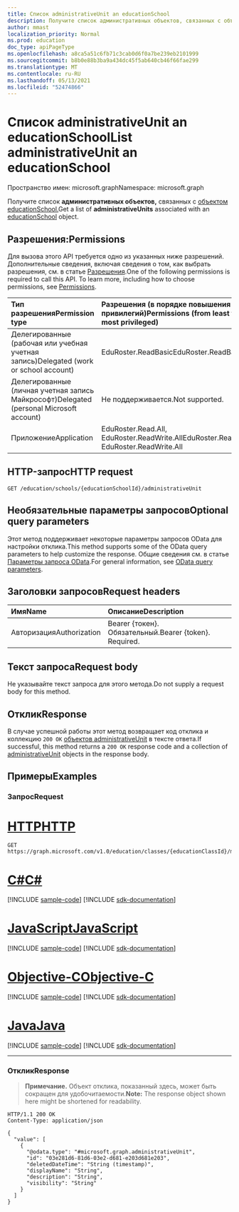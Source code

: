 ```yaml
---
title: Список administrativeUnit an educationSchool
description: Получите список административных объектов, связанных с объектом educationSchool.
author: mmast
localization_priority: Normal
ms.prod: education
doc_type: apiPageType
ms.openlocfilehash: a8ca5a51c6fb71c3cab0d6f0a7be239eb2101999
ms.sourcegitcommit: b8b0e88b3ba9a434dc45f5ab640cb46f66fae299
ms.translationtype: MT
ms.contentlocale: ru-RU
ms.lasthandoff: 05/13/2021
ms.locfileid: "52474866"
---
```

# <a name="list-administrativeunit-an-educationschool"></a><span data-ttu-id="cece9-103">Список administrativeUnit an educationSchool</span><span class="sxs-lookup"><span data-stu-id="cece9-103">List administrativeUnit an educationSchool</span></span>

<span data-ttu-id="cece9-104">Пространство имен: microsoft.graph</span><span class="sxs-lookup"><span data-stu-id="cece9-104">Namespace: microsoft.graph</span></span>

<span data-ttu-id="cece9-105">Получите список **административных объектов,** связанных с [объектом educationSchool.](../resources/educationschool.md)</span><span class="sxs-lookup"><span data-stu-id="cece9-105">Get a list of **administrativeUnits** associated with an [educationSchool](../resources/educationschool.md) object.</span></span>
## <a name="permissions"></a><span data-ttu-id="cece9-106">Разрешения:</span><span class="sxs-lookup"><span data-stu-id="cece9-106">Permissions</span></span>

<span data-ttu-id="cece9-p101">Для вызова этого API требуется одно из указанных ниже разрешений. Дополнительные сведения, включая сведения о том, как выбрать разрешения, см. в статье [Разрешения](/graph/permissions-reference).</span><span class="sxs-lookup"><span data-stu-id="cece9-p101">One of the following permissions is required to call this API. To learn more, including how to choose permissions, see [Permissions](/graph/permissions-reference).</span></span>

| <span data-ttu-id="cece9-109">Тип разрешения</span><span class="sxs-lookup"><span data-stu-id="cece9-109">Permission type</span></span>                        | <span data-ttu-id="cece9-110">Разрешения (в порядке повышения привилегий)</span><span class="sxs-lookup"><span data-stu-id="cece9-110">Permissions (from least to most privileged)</span></span> |
| :------------------------------------- | :------------------------------------------ |
| <span data-ttu-id="cece9-111">Делегированные (рабочая или учебная учетная запись)</span><span class="sxs-lookup"><span data-stu-id="cece9-111">Delegated (work or school account)</span></span>     | <span data-ttu-id="cece9-112">EduRoster.ReadBasic</span><span class="sxs-lookup"><span data-stu-id="cece9-112">EduRoster.ReadBasic</span></span>                         |
| <span data-ttu-id="cece9-113">Делегированные (личная учетная запись Майкрософт)</span><span class="sxs-lookup"><span data-stu-id="cece9-113">Delegated (personal Microsoft account)</span></span> | <span data-ttu-id="cece9-114">Не поддерживается.</span><span class="sxs-lookup"><span data-stu-id="cece9-114">Not supported.</span></span>                              |
| <span data-ttu-id="cece9-115">Приложение</span><span class="sxs-lookup"><span data-stu-id="cece9-115">Application</span></span>                            | <span data-ttu-id="cece9-116">EduRoster.Read.All, EduRoster.ReadWrite.All</span><span class="sxs-lookup"><span data-stu-id="cece9-116">EduRoster.Read.All, EduRoster.ReadWrite.All</span></span> |

## <a name="http-request"></a><span data-ttu-id="cece9-117">HTTP-запрос</span><span class="sxs-lookup"><span data-stu-id="cece9-117">HTTP request</span></span>

<!-- {
  "blockType": "ignored"
}
-->

```http
GET /education/schools/{educationSchoolId}/administrativeUnit
```

## <a name="optional-query-parameters"></a><span data-ttu-id="cece9-118">Необязательные параметры запросов</span><span class="sxs-lookup"><span data-stu-id="cece9-118">Optional query parameters</span></span>

<span data-ttu-id="cece9-119">Этот метод поддерживает некоторые параметры запросов OData для настройки отклика.</span><span class="sxs-lookup"><span data-stu-id="cece9-119">This method supports some of the OData query parameters to help customize the response.</span></span> <span data-ttu-id="cece9-120">Общие сведения см. в статье [Параметры запроса OData](/graph/query-parameters).</span><span class="sxs-lookup"><span data-stu-id="cece9-120">For general information, see [OData query parameters](/graph/query-parameters).</span></span>

## <a name="request-headers"></a><span data-ttu-id="cece9-121">Заголовки запросов</span><span class="sxs-lookup"><span data-stu-id="cece9-121">Request headers</span></span>

| <span data-ttu-id="cece9-122">Имя</span><span class="sxs-lookup"><span data-stu-id="cece9-122">Name</span></span>          | <span data-ttu-id="cece9-123">Описание</span><span class="sxs-lookup"><span data-stu-id="cece9-123">Description</span></span>               |
| :------------ | :------------------------ |
| <span data-ttu-id="cece9-124">Авторизация</span><span class="sxs-lookup"><span data-stu-id="cece9-124">Authorization</span></span> | <span data-ttu-id="cece9-p103">Bearer {токен}. Обязательный.</span><span class="sxs-lookup"><span data-stu-id="cece9-p103">Bearer {token}. Required.</span></span> |

## <a name="request-body"></a><span data-ttu-id="cece9-127">Текст запроса</span><span class="sxs-lookup"><span data-stu-id="cece9-127">Request body</span></span>

<span data-ttu-id="cece9-128">Не указывайте текст запроса для этого метода.</span><span class="sxs-lookup"><span data-stu-id="cece9-128">Do not supply a request body for this method.</span></span>

## <a name="response"></a><span data-ttu-id="cece9-129">Отклик</span><span class="sxs-lookup"><span data-stu-id="cece9-129">Response</span></span>

<span data-ttu-id="cece9-130">В случае успешной работы этот метод возвращает код отклика и коллекцию `200 OK` [объектов administrativeUnit](../resources/administrativeunit.md) в тексте ответа.</span><span class="sxs-lookup"><span data-stu-id="cece9-130">If successful, this method returns a `200 OK` response code and a collection of [administrativeUnit](../resources/administrativeunit.md) objects in the response body.</span></span>

## <a name="examples"></a><span data-ttu-id="cece9-131">Примеры</span><span class="sxs-lookup"><span data-stu-id="cece9-131">Examples</span></span>

### <a name="request"></a><span data-ttu-id="cece9-132">Запрос</span><span class="sxs-lookup"><span data-stu-id="cece9-132">Request</span></span>


# <a name="http"></a>[<span data-ttu-id="cece9-133">HTTP</span><span class="sxs-lookup"><span data-stu-id="cece9-133">HTTP</span></span>](#tab/http)
<!-- {
  "blockType": "request",
  "name": "list_administrativeunit"
}
-->

```msgraph-interactive
GET https://graph.microsoft.com/v1.0/education/classes/{educationClassId}/members/{educationUserId}/schools/{educationSchoolId}/administrativeUnit
```
# <a name="c"></a>[<span data-ttu-id="cece9-134">C#</span><span class="sxs-lookup"><span data-stu-id="cece9-134">C#</span></span>](#tab/csharp)
[!INCLUDE [sample-code](../includes/snippets/csharp/list-administrativeunit-csharp-snippets.md)]
[!INCLUDE [sdk-documentation](../includes/snippets/snippets-sdk-documentation-link.md)]

# <a name="javascript"></a>[<span data-ttu-id="cece9-135">JavaScript</span><span class="sxs-lookup"><span data-stu-id="cece9-135">JavaScript</span></span>](#tab/javascript)
[!INCLUDE [sample-code](../includes/snippets/javascript/list-administrativeunit-javascript-snippets.md)]
[!INCLUDE [sdk-documentation](../includes/snippets/snippets-sdk-documentation-link.md)]

# <a name="objective-c"></a>[<span data-ttu-id="cece9-136">Objective-C</span><span class="sxs-lookup"><span data-stu-id="cece9-136">Objective-C</span></span>](#tab/objc)
[!INCLUDE [sample-code](../includes/snippets/objc/list-administrativeunit-objc-snippets.md)]
[!INCLUDE [sdk-documentation](../includes/snippets/snippets-sdk-documentation-link.md)]

# <a name="java"></a>[<span data-ttu-id="cece9-137">Java</span><span class="sxs-lookup"><span data-stu-id="cece9-137">Java</span></span>](#tab/java)
[!INCLUDE [sample-code](../includes/snippets/java/list-administrativeunit-java-snippets.md)]
[!INCLUDE [sdk-documentation](../includes/snippets/snippets-sdk-documentation-link.md)]

---


### <a name="response"></a><span data-ttu-id="cece9-138">Отклик</span><span class="sxs-lookup"><span data-stu-id="cece9-138">Response</span></span>

> <span data-ttu-id="cece9-139">**Примечание.** Объект отклика, показанный здесь, может быть сокращен для удобочитаемости.</span><span class="sxs-lookup"><span data-stu-id="cece9-139">**Note:** The response object shown here might be shortened for readability.</span></span>

<!-- {
  "blockType": "response",
  "truncated": true,
  "@odata.type": "Collection(microsoft.graph.administrativeUnit)"
}
-->

```http
HTTP/1.1 200 OK
Content-Type: application/json

{
  "value": [
    {
      "@odata.type": "#microsoft.graph.administrativeUnit",
      "id": "03e281d6-81d6-03e2-d681-e203d681e203",
      "deletedDateTime": "String (timestamp)",
      "displayName": "String",
      "description": "String",
      "visibility": "String"
    }
  ]
}
```
